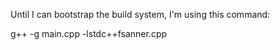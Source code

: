 Until I can bootstrap the build system, I'm using this command:

g++ -g main.cpp -lstdc++fsanner.cpp
